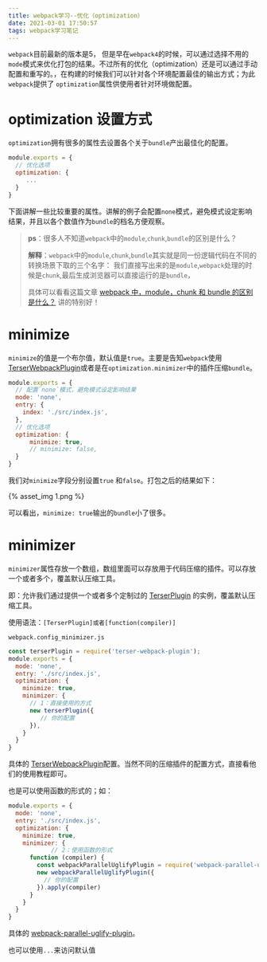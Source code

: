 ```yaml
---
title: webpack学习--优化（optimization）
date: 2021-03-01 17:50:57
tags: webpack学习笔记
---
```


`webpack`目前最新的版本是5， 但是早在`webpack4`的时候，可以通过选择不用的`mode`模式来优化打包的结果。不过所有的优化（optimization）还是可以通过手动配置和重写的。，在构建的时候我们可以针对各个环境配置最佳的输出方式；为此`webpack`提供了 `optimization`属性供使用者针对环境做配置。

 <!--more-->

# optimization 设置方式

`optimization`拥有很多的属性去设置各个关于`bundle`产出最佳化的配置。

```javascript
module.exports = {
  // 优化选项
  optimization: {
     ...
  }
}
```

下面讲解一些比较重要的属性。讲解的例子会配置`none`模式，避免模式设定影响结果，并且以各个数值作为`bundle`的档名方便观察。



>**ps**：很多人不知道`webpack`中的`module`,`chunk`,`bundle`的区别是什么？
>
>**解释**：`webpack`中的`module`,`chunk`,`bundle`其实就是同一份逻辑代码在不同的转换场景下取的三个名字： 我们直接写出来的是`module`,`webpack`处理的时候是`chunk`,最后生成浏览器可以直接运行的是`bundle`，
>
>具体可以看看这篇文章  [webpack 中，module，chunk 和 bundle 的区别是什么？](https://www.cnblogs.com/skychx/p/webpack-module-chunk-bundle.html) 讲的特别好！

# minimize

`minimize`的值是一个布尔值，默认值是`true`。主要是告知`webpack`使用 [TerserWebpackPlugin](https://webpack.docschina.org/plugins/terser-webpack-plugin/)或者是在`optimization.minimizer`中的插件压缩`bundle`。

```javascript
module.exports = {
  // 配置`none`模式，避免模式设定影响结果
  mode: 'none',
  entry: {
    index: './src/index.js',
  },
  // 优化选项
  optimization: {
      minimize: true,
      // minimize: false,
  }
}
```

我们对`minimize`字段分别设置`true` 和`false`。打包之后的结果如下：

   {% asset_img 1.png %}

可以看出，`minimize: true`输出的`bundle`小了很多。

# minimizer

`minimizer`属性存放一个数组，数组里面可以存放用于代码压缩的插件。可以存放一个或者多个，覆盖默认压缩工具。

即：允许我们通过提供一个或者多个定制过的  [TerserPlugin](https://webpack.docschina.org/plugins/terser-webpack-plugin/) 的实例，覆盖默认压缩工具。

使用语法：`[TerserPlugin]或者[function(compiler)]`

`webpack.config_minimizer.js`

```javascript
const terserPlugin = require('terser-webpack-plugin');
module.exports = {
  mode: 'none',
  entry: './src/index.js',
  optimization: {
    minimize: true,
    minimizer: {
      // 1：直接使用的方式
      new terserPlugin({
         // 你的配置
      }),
    }
  }
}
```

具体的 [TerserWebpackPlugin](https://webpack.docschina.org/plugins/terser-webpack-plugin/)配置。当然不同的压缩插件的配置方式，直接看他们的使用教程即可。

也是可以使用函数的形式的；如：

````javascript
module.exports = {
  mode: 'none',
  entry: './src/index.js',
  optimization: {
    minimize: true,
    minimizer: {
 			// 2：使用函数的形式
      function (compiler) {
        const webpackParallelUglifyPlugin = require('webpack-parallel-uglify-plugin');
        new webpackParallelUglifyPlugin({
          // 你的配置
        }).apply(compiler)
      }
    }
  }
}
````

具体的 [webpack-parallel-uglify-plugin](https://www.npmjs.com/package/webpack-parallel-uglify-plugin)。

也可以使用`...`来访问默认值



